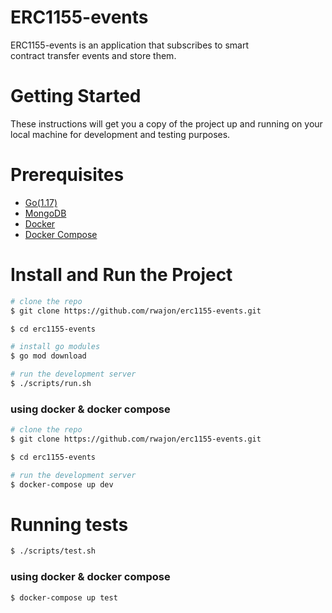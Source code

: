 # ERC1155-events

ERC1155-events is an application that subscribes to smart contract transfer events and store them.

# Getting Started

These instructions will get you a copy of the project up and running on your local machine for development and testing purposes.

# Prerequisites

- [Go(1.17)](https://go.dev/doc/install)
- [MongoDB](https://docs.mongodb.com/manual/installation/)
- [Docker](https://docs.docker.com/get-docker/)
- [Docker Compose](https://docs.docker.com/compose/install/)

# Install and Run the Project

```bash
# clone the repo
$ git clone https://github.com/rwajon/erc1155-events.git

$ cd erc1155-events

# install go modules
$ go mod download

# run the development server
$ ./scripts/run.sh
```

### using docker & docker compose

```bash
# clone the repo
$ git clone https://github.com/rwajon/erc1155-events.git

$ cd erc1155-events

# run the development server
$ docker-compose up dev
```

# Running tests

```bash
$ ./scripts/test.sh
```

### using docker & docker compose

```bash
$ docker-compose up test
```
